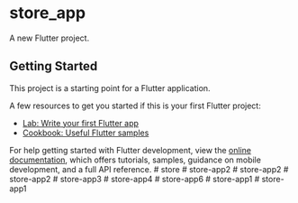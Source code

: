 # store_app

A new Flutter project.

## Getting Started

This project is a starting point for a Flutter application.

A few resources to get you started if this is your first Flutter project:

- [Lab: Write your first Flutter app](https://docs.flutter.dev/get-started/codelab)
- [Cookbook: Useful Flutter samples](https://docs.flutter.dev/cookbook)

For help getting started with Flutter development, view the
[online documentation](https://docs.flutter.dev/), which offers tutorials,
samples, guidance on mobile development, and a full API reference.
#   s t o r e  
 #   s t o r e - a p p 2  
 #   s t o r e - a p p 2  
 #   s t o r e - a p p 2  
 #   s t o r e - a p p 3  
 #   s t o r e - a p p 4  
 #   s t o r e - a p p 6  
 #   s t o r e - a p p 1  
 #   s t o r e - a p p 1  
 